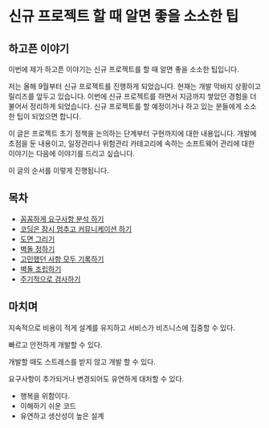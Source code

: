 # 신규 프로젝트 할 때 알면 좋을 소소한 팁

## 하고픈 이야기
이번에 제가 하고픈 이야기는 신규 프로젝트를 할 때 알면 좋을 소소한 팁입니다.

저는 올해 9월부터 신규 프로젝트를 진행하게 되었습니다. 현재는 개발 막바지 상황이고 릴리즈를 앞두고 있습니다. 이번에 신규 프로젝트를 하면서 지금까지 쌓았던 경험을 더불어서 정리하게 되었습니다. 신규 프로젝트를 할 예정이거나 하고 있는 분들에게 소소한 팁이 되었으면 합니다.

이 글은 프로젝트 초기 정책을 논의하는 단계부터 구현까지에 대한 내용입니다. 개발에 초점을 둔 내용이고, 일정관리나 위험관리 카테고리에 속하는 소프트웨어 관리에 대한 이야기는 다음에 이야기를 드리고 싶습니다.

이 글의 순서를 이렇게 진행됩니다.

## 목차
- [꼼꼼하게 요구사항 분석 하기](#꼼꼼하게-요구사항-분석-하기)
- [코딩은 잠시 멈추고 커뮤니케이션 하기](#코딩은-잠시-멈추고-커뮤니케이션-하기)
- [도면 그리기](#도면-그리기)
- [벽돌 정하기](#벽돌-정하기)
- [고민했던 사항 모두 기록하기](#고민했던-사항-모두-기록하기)
- [벽돌 조립하기](#벽돌-조립하기)
- [주기적으로 검사하기](#주기적으로-검사하기)



## 마치며

지속적으로 비용이 적게 설계를 유지하고 서비스가 비즈니스에 집중할 수 있다.

빠르고 안전하게 개발할 수 있다.

개발할 때도 스트레스를 받지 않고 개발 할 수 있다.

요구사항이 추가되거나 변경되어도 유연하게 대처할 수 있다.

- 행복을 위함이다.
- 이해하기 쉬운 코드
- 유연하고 생산성이 높은 설계